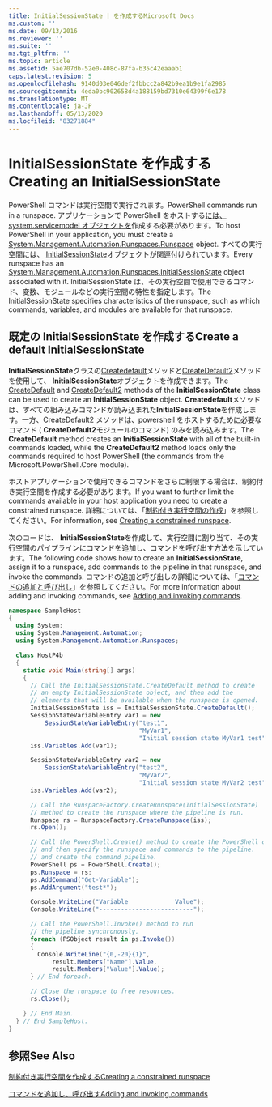 ```yaml
---
title: InitialSessionState | を作成するMicrosoft Docs
ms.custom: ''
ms.date: 09/13/2016
ms.reviewer: ''
ms.suite: ''
ms.tgt_pltfrm: ''
ms.topic: article
ms.assetid: 5ae707db-52e0-408c-87fa-b35c42eaaab1
caps.latest.revision: 5
ms.openlocfilehash: 9140d03e046def2fbbcc2a842b9ea1b9e1fa2985
ms.sourcegitcommit: 4eda0bc902658d4a188159bd7310e64399f6e178
ms.translationtype: MT
ms.contentlocale: ja-JP
ms.lasthandoff: 05/13/2020
ms.locfileid: "83271884"
---
```

# <a name="creating-an-initialsessionstate"></a><span data-ttu-id="a937f-102">InitialSessionState を作成する</span><span class="sxs-lookup"><span data-stu-id="a937f-102">Creating an InitialSessionState</span></span>

<span data-ttu-id="a937f-103">PowerShell コマンドは実行空間で実行されます。</span><span class="sxs-lookup"><span data-stu-id="a937f-103">PowerShell commands run in a runspace.</span></span>
<span data-ttu-id="a937f-104">アプリケーションで PowerShell をホストする[には、system.servicemodel オブジェクトを](/dotnet/api/System.Management.Automation.Runspaces.Runspace)作成する必要があります。</span><span class="sxs-lookup"><span data-stu-id="a937f-104">To host PowerShell in your application, you must create a [System.Management.Automation.Runspaces.Runspace](/dotnet/api/System.Management.Automation.Runspaces.Runspace) object.</span></span>
<span data-ttu-id="a937f-105">すべての実行空間には、 [InitialSessionState](/dotnet/api/System.Management.Automation.Runspaces.InitialSessionState)オブジェクトが関連付けられています。</span><span class="sxs-lookup"><span data-stu-id="a937f-105">Every runspace has an [System.Management.Automation.Runspaces.InitialSessionState](/dotnet/api/System.Management.Automation.Runspaces.InitialSessionState) object associated with it.</span></span>
<span data-ttu-id="a937f-106">InitialSessionState は、その実行空間で使用できるコマンド、変数、モジュールなどの実行空間の特性を指定します。</span><span class="sxs-lookup"><span data-stu-id="a937f-106">The InitialSessionState specifies characteristics of the runspace, such as which commands, variables, and modules are available for that runspace.</span></span>

## <a name="create-a-default-initialsessionstate"></a><span data-ttu-id="a937f-107">既定の InitialSessionState を作成する</span><span class="sxs-lookup"><span data-stu-id="a937f-107">Create a default InitialSessionState</span></span>

<span data-ttu-id="a937f-108">**InitialSessionState**クラスの[Createdefault](/dotnet/api/System.Management.Automation.Runspaces.InitialSessionState.CreateDefault)メソッドと[CreateDefault2](/dotnet/api/System.Management.Automation.Runspaces.InitialSessionState.CreateDefault2)メソッドを使用して、 **InitialSessionState**オブジェクトを作成できます。</span><span class="sxs-lookup"><span data-stu-id="a937f-108">The [CreateDefault](/dotnet/api/System.Management.Automation.Runspaces.InitialSessionState.CreateDefault) and [CreateDefault2](/dotnet/api/System.Management.Automation.Runspaces.InitialSessionState.CreateDefault2) methods of the **InitialSessionState** class can be used to create an **InitialSessionState** object.</span></span>
<span data-ttu-id="a937f-109">**Createdefault**メソッドは、すべての組み込みコマンドが読み込まれた**InitialSessionState**を作成します。一方、CreateDefault2 メソッドは、powershell をホストするために必要なコマンド ( **CreateDefault2**モジュールのコマンド) のみを読み込みます。</span><span class="sxs-lookup"><span data-stu-id="a937f-109">The **CreateDefault** method creates an **InitialSessionState** with all of the built-in commands loaded, while the **CreateDefault2** method loads only the commands required to host PowerShell (the commands from the Microsoft.PowerShell.Core module).</span></span>

<span data-ttu-id="a937f-110">ホストアプリケーションで使用できるコマンドをさらに制限する場合は、制約付き実行空間を作成する必要があります。</span><span class="sxs-lookup"><span data-stu-id="a937f-110">If you want to further limit the commands available in your host application you need to create a constrained runspace.</span></span>
<span data-ttu-id="a937f-111">詳細については、「[制約付き実行空間の作成](creating-a-constrained-runspace.md)」を参照してください。</span><span class="sxs-lookup"><span data-stu-id="a937f-111">For information, see [Creating a constrained runspace](creating-a-constrained-runspace.md).</span></span>

<span data-ttu-id="a937f-112">次のコードは、 **InitialSessionState**を作成して、実行空間に割り当て、その実行空間のパイプラインにコマンドを追加し、コマンドを呼び出す方法を示しています。</span><span class="sxs-lookup"><span data-stu-id="a937f-112">The following code shows how to create an **InitialSessionState**, assign it to a runspace, add commands to the pipeline in that runspace, and invoke the commands.</span></span>
<span data-ttu-id="a937f-113">コマンドの追加と呼び出しの詳細については、「[コマンドの追加と呼び出し](adding-and-invoking-commands.md)」を参照してください。</span><span class="sxs-lookup"><span data-stu-id="a937f-113">For more information about adding and invoking commands, see [Adding and invoking commands](adding-and-invoking-commands.md).</span></span>

```csharp
namespace SampleHost
{
  using System;
  using System.Management.Automation;
  using System.Management.Automation.Runspaces;

  class HostP4b
  {
    static void Main(string[] args)
    {
      // Call the InitialSessionState.CreateDefault method to create
      // an empty InitialSessionState object, and then add the
      // elements that will be available when the runspace is opened.
      InitialSessionState iss = InitialSessionState.CreateDefault();
      SessionStateVariableEntry var1 = new
          SessionStateVariableEntry("test1",
                                    "MyVar1",
                                    "Initial session state MyVar1 test");
      iss.Variables.Add(var1);

      SessionStateVariableEntry var2 = new
          SessionStateVariableEntry("test2",
                                    "MyVar2",
                                    "Initial session state MyVar2 test");
      iss.Variables.Add(var2);

      // Call the RunspaceFactory.CreateRunspace(InitialSessionState)
      // method to create the runspace where the pipeline is run.
      Runspace rs = RunspaceFactory.CreateRunspace(iss);
      rs.Open();

      // Call the PowerShell.Create() method to create the PowerShell object,
      // and then specify the runspace and commands to the pipeline.
      // and create the command pipeline.
      PowerShell ps = PowerShell.Create();
      ps.Runspace = rs;
      ps.AddCommand("Get-Variable");
      ps.AddArgument("test*");

      Console.WriteLine("Variable             Value");
      Console.WriteLine("--------------------------");

      // Call the PowerShell.Invoke() method to run
      // the pipeline synchronously.
      foreach (PSObject result in ps.Invoke())
      {
        Console.WriteLine("{0,-20}{1}",
            result.Members["Name"].Value,
            result.Members["Value"].Value);
      } // End foreach.

      // Close the runspace to free resources.
      rs.Close();

    } // End Main.
  } // End SampleHost.
}
```

## <a name="see-also"></a><span data-ttu-id="a937f-114">参照</span><span class="sxs-lookup"><span data-stu-id="a937f-114">See Also</span></span>

[<span data-ttu-id="a937f-115">制約付き実行空間を作成する</span><span class="sxs-lookup"><span data-stu-id="a937f-115">Creating a constrained runspace</span></span>](creating-a-constrained-runspace.md)

[<span data-ttu-id="a937f-116">コマンドを追加し、呼び出す</span><span class="sxs-lookup"><span data-stu-id="a937f-116">Adding and invoking commands</span></span>](adding-and-invoking-commands.md)
